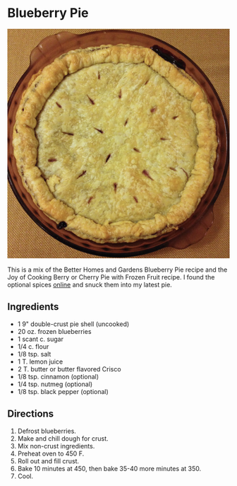 # Blueberry Pie

![blueberry pie](../images/blueberry2.png)

This is a mix of the Better Homes and Gardens Blueberry Pie recipe and the Joy of Cooking Berry or Cherry Pie with Frozen Fruit recipe.  I found the optional spices [online](http://localfoods.about.com/od/piestarts/r/spicedblueberrypie.htm) and snuck them into my latest pie.

## Ingredients

* 1 9" double-crust pie shell (uncooked)
* 20 oz. frozen blueberries
* 1 scant c. sugar
* 1/4 c. flour
* 1/8 tsp. salt
* 1 T. lemon juice
* 2 T. butter or butter flavored Crisco
* 1/8 tsp. cinnamon (optional)
* 1/4 tsp. nutmeg (optional)
* 1/8 tsp. black pepper (optional)


## Directions

1. Defrost blueberries.
2. Make and chill dough for crust. 
3. Mix non-crust ingredients.
4. Preheat oven to 450 F.
5. Roll out and fill crust.
6. Bake 10 minutes at 450, then bake 35-40 more minutes at 350.
7. Cool.
